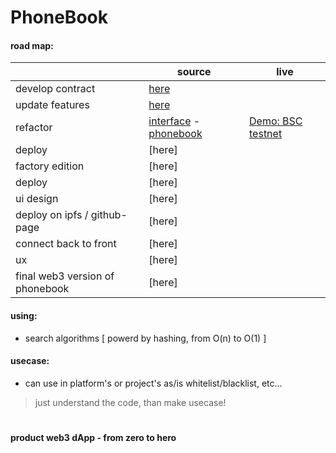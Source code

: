 # PhoneBook

#### road map:

|| source | live |
| ---- | ---- | ---- |
| develop contract | [here](https://github.com/mosi-sol/Solidity101/blob/main/collection-1/01-PhoneBook_ByQuestion.sol) ||
| update features | [here](https://github.com/mosi-sol/Solidity101/blob/main/collection-1/02-PhoneBook_WithAnswer.sol) ||
| refactor | [interface](https://github.com/mosi-sol/Solidity101/blob/main/collection-1/IPhoneBook.sol) - [phonebook](https://github.com/mosi-sol/Solidity101/blob/main/collection-1/03.PhoneBook_Refactor.sol) | [Demo: BSC testnet](https://testnet.bscscan.com/address/0x97de9a26690dcdc0312f04e3be263c157f6c1fb8) |
| deploy | [here] ||
| factory edition | [here] ||
| deploy | [here] ||
| ui design | [here] ||
| deploy on ipfs / github-page | [here] ||
| connect back to front | [here] ||
| ux | [here] ||
| final web3 version of phonebook | [here] ||

#### using:
- search algorithms [ powerd by hashing, from O(n) to O(1) ]

#### usecase:
- can use in platform's or project's as/is whitelist/blacklist, etc...

> just understand the code, than make usecase!

#

**product web3 dApp - from zero to hero**
